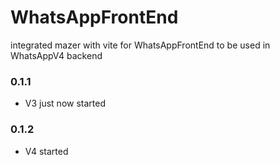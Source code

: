 # WhatsAppFrontEnd
integrated mazer with vite for WhatsAppFrontEnd to be used in WhatsAppV4 backend

### 0.1.1

- V3 just now started

### 0.1.2

- V4 started
